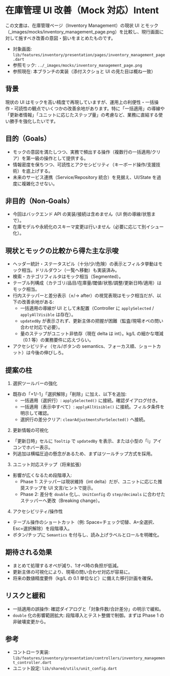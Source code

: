 # 在庫管理 UI 改善（Mock 対応）Intent

この文書は、在庫管理ページ（Inventory Management）の現状 UI とモック（_images/mocks/inventory_management_page.png）を比較し、現行画面に対して施すべき改善の意図・狙いをまとめたものです。

- 対象画面: `lib/features/inventory/presentation/pages/inventory_management_page.dart`
- 参照モック: `../_images/mocks/inventory_management_page.png`
- 参照現在: 本ブランチの実装（添付スクショと UI の見た目は概ね一致）

## 背景

現状の UI はモックを高い精度で再現していますが、運用上の利便性・一括操作・可読性の観点でいくつかの改善余地があります。特に「一括適用」の導線や「更新者情報」「ユニットに応じたステップ量」の考慮など、業務に直結する使い勝手を強化したいです。

## 目的（Goals）

- モックの意図を満たしつつ、実務で頻出する操作（複数行の一括適用/クリア）を第一級の操作として提供する。
- 情報密度を保ちつつ、可読性とアクセシビリティ（キーボード操作/支援技術）を底上げする。
- 未来のサービス連携（Service/Repository 統合）を見据え、UI/State を過度に複雑化させない。

## 非目的（Non-Goals）

- 今回はバックエンド API の実装/接続は含めません（UI 側の導線/状態まで）。
- 在庫モデルや永続化のスキーマ変更は行いません（必要に応じて別イシュー化）。

## 現状とモックの比較から得た主な示唆

- ヘッダー統計・ステータスピル（十分/少/危険）の表示とフィルタ挙動はモック相当。ドリルダウン（一覧へ移動）も実装済み。
- 検索・カテゴリフィルタはモック相当（Segmented）。
- テーブル列構成（カテゴリ/品目/在庫量/閾値/状態/調整/更新日時/適用）はモック相当。
- 行内ステッパーと差分表示（±/→ after）の視覚表現はモック相当だが、以下の改善余地がある:
  - 一括適用の導線が UI として未配置（Controller に `applySelected` / `applyAllVisible` は存在）。
  - `updatedBy` が表示されず、更新主体の把握が困難（監査/現場オペの問い合わせ対応で必要）。
  - 量のステップがユニット非依存（現在 delta は int）。kg/L の細かな増減（0.1 等）の業務要件に応えづらい。
- アクセシビリティ（セル/ボタンの semantics、フォーカス順、ショートカット）は今後の伸びしろ。

## 提案の柱

1) 選択ツールバーの強化
- 既存の「+1/-1」「選択解除」「削除」に加え、以下を追加:
  - 一括適用（選択行）: `applySelected()` に接続。確認ダイアログ付き。
  - 一括適用（表示中すべて）: `applyAllVisible()` に接続。フィルタ条件を明示して確認。
  - 選択行の差分クリア: `clearAdjustmentsForSelected()` へ接続。

2) 更新情報の可視化
- 「更新日時」セルに `Tooltip` で `updatedBy` を表示、または小型の「i」アイコンでホバー表示。
- 列追加は横幅圧迫の懸念があるため、まずはツールチップ方式を採用。

3) ユニット対応ステップ（将来拡張）
- 影響が広くなるため段階導入:
  - Phase 1: ステッパーは現状維持（int delta）だが、ユニットに応じた推奨ステップを UI 文言/ヒントで提示。
  - Phase 2: 差分を `double` 化し、`UnitConfig` の `step/decimals` に合わせたステッパーへ更改（Breaking change）。

4) アクセシビリティ/操作性
- テーブル操作のショートカット（例: Space=チェック切替、A=全選択、Esc=選択解除）を段階導入。
- ボタン/チップに `Semantics` を付与し、読み上げラベルとロールを明確化。

## 期待される効果

- まとめて処理するオペが減り、1オペ時の負担が低減。
- 更新主体の可視化により、現場の問い合わせ対応が容易に。
- 将来の数値精度要件（kg/L の 0.1 単位など）に備えた移行計画を確保。

## リスクと緩和

- 一括適用の誤操作: 確認ダイアログと「対象件数/合計差分」の明示で緩和。
- `double` 化の影響範囲拡大: 段階導入とテスト整備で制御。まずは Phase 1 の非破壊変更から。

## 参考

- コントローラ実装: `lib/features/inventory/presentation/controllers/inventory_management_controller.dart`
- ユニット設定: `lib/shared/utils/unit_config.dart`

